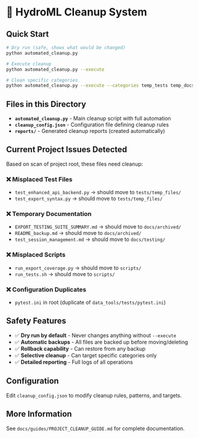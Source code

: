 # 🧹 HydroML Cleanup System

## Quick Start

```bash
# Dry run (safe, shows what would be changed)
python automated_cleanup.py

# Execute cleanup
python automated_cleanup.py --execute

# Clean specific categories
python automated_cleanup.py --execute --categories temp_tests temp_docs
```

## Files in this Directory

- **`automated_cleanup.py`** - Main cleanup script with full automation
- **`cleanup_config.json`** - Configuration file defining cleanup rules
- **`reports/`** - Generated cleanup reports (created automatically)

## Current Project Issues Detected

Based on scan of project root, these files need cleanup:

### ❌ Misplaced Test Files
- `test_enhanced_api_backend.py` → should move to `tests/temp_files/`
- `test_export_syntax.py` → should move to `tests/temp_files/`

### ❌ Temporary Documentation  
- `EXPORT_TESTING_SUITE_SUMMARY.md` → should move to `docs/archived/`
- `README_backup.md` → should move to `docs/archived/`
- `test_session_management.md` → should move to `docs/testing/`

### ❌ Misplaced Scripts
- `run_export_coverage.py` → should move to `scripts/`
- `run_tests.sh` → should move to `scripts/`

### ❌ Configuration Duplicates
- `pytest.ini` in root (duplicate of `data_tools/tests/pytest.ini`)

## Safety Features

- ✅ **Dry run by default** - Never changes anything without `--execute`
- ✅ **Automatic backups** - All files are backed up before moving/deleting  
- ✅ **Rollback capability** - Can restore from any backup
- ✅ **Selective cleanup** - Can target specific categories only
- ✅ **Detailed reporting** - Full logs of all operations

## Configuration

Edit `cleanup_config.json` to modify cleanup rules, patterns, and targets.

## More Information

See `docs/guides/PROJECT_CLEANUP_GUIDE.md` for complete documentation.